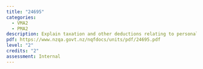 ```yaml
---
title: "24695"
categories:
  - VMA2
  - PMA2
description: Explain taxation and other deductions relating to personal income
pdf: https://www.nzqa.govt.nz/nqfdocs/units/pdf/24695.pdf
level: "2"
credits: "2"
assessment: Internal
---
```

